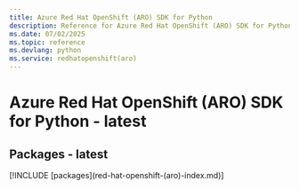 ```yaml
---
title: Azure Red Hat OpenShift (ARO) SDK for Python
description: Reference for Azure Red Hat OpenShift (ARO) SDK for Python
ms.date: 07/02/2025
ms.topic: reference
ms.devlang: python
ms.service: redhatopenshift(aro)
---
```

# Azure Red Hat OpenShift (ARO) SDK for Python - latest
## Packages - latest
[!INCLUDE [packages](red-hat-openshift-(aro\)-index.md)]
